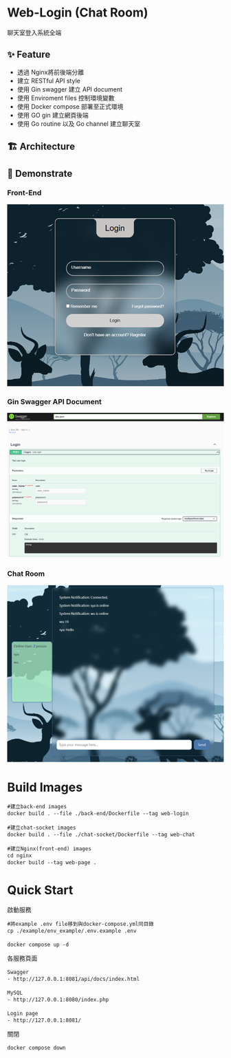 # Web-Login (Chat Room)
聊天室登入系統全端

## ✨ Feature
- 透過 Nginx將前後端分離
- 建立 RESTful API style
- 使用 Gin swagger 建立 API document
- 使用 Enviroment files 控制環境變數
- 使用 Docker compose 部署至正式環境
- 使用 GO gin 建立網頁後端
- 使用 Go routine 以及 Go channel 建立聊天室

## 🏗️ Architecture

## 🎉 Demonstrate
### Front-End
![Front](./assets/Login.png)

### Gin Swagger API Document
![RESTful](./assets/RESTful.png)

### Chat Room
![Char](./assets/Chat.png)

# Build Images

```shell
#建立back-end images
docker build . --file ./back-end/Dockerfile --tag web-login

#建立chat-socket images
docker build . --file ./chat-socket/Dockerfile --tag web-chat

#建立Nginx(front-end) images
cd nginx
docker build --tag web-page .
```

# Quick Start

啟動服務
```shell
#將example .env file移到與docker-compose.yml同目錄
cp ./example/env_example/.env.example .env

docker compose up -d
```

各服務頁面

```
Swagger
- http://127.0.0.1:8081/api/docs/index.html

MySQL
- http://127.0.0.1:8080/index.php

Login page
- http://127.0.0.1:8081/
```

關閉
```shell
docker compose down
```